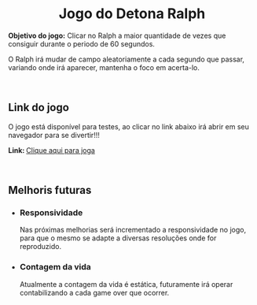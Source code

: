 <h1 align= "center">Jogo do Detona Ralph</h1>

<p><b>Objetivo do jogo:</b> Clicar no Ralph a maior quantidade de vezes que consiguir durante o periodo de 60 segundos.</p>
<p>O Ralph irá mudar de campo aleatoriamente a cada segundo que passar, variando onde irá aparecer, mantenha o foco em acerta-lo.</p>
<br>
<h2>Link do jogo</h2>
<p>O jogo está disponível para testes, ao clicar no link abaixo irá abrir em seu navegador para se divertir!!!</p>
<p><b>Link: </b><a href="https://ocarlosmonteiro.github.io/Detona-Ralph-Jogo/" target="_blank">Clique aqui para joga</a></p>
<br>
<h2>Melhoris futuras</h2>
<ul>
    <li>
        <h3>Responsividade</h3>
        <p>Nas próximas melhorias será incrementado a responsividade no jogo, para que o mesmo se adapte a diversas resoluções onde for reproduzido.</p>
    </li>
    <li>
        <h3>Contagem da vida</h3>
        <p>Atualmente a contagem da vida é estática, futuramente irá operar contabilizando a cada game over que ocorrer.</p>
    </li>
</ul>
